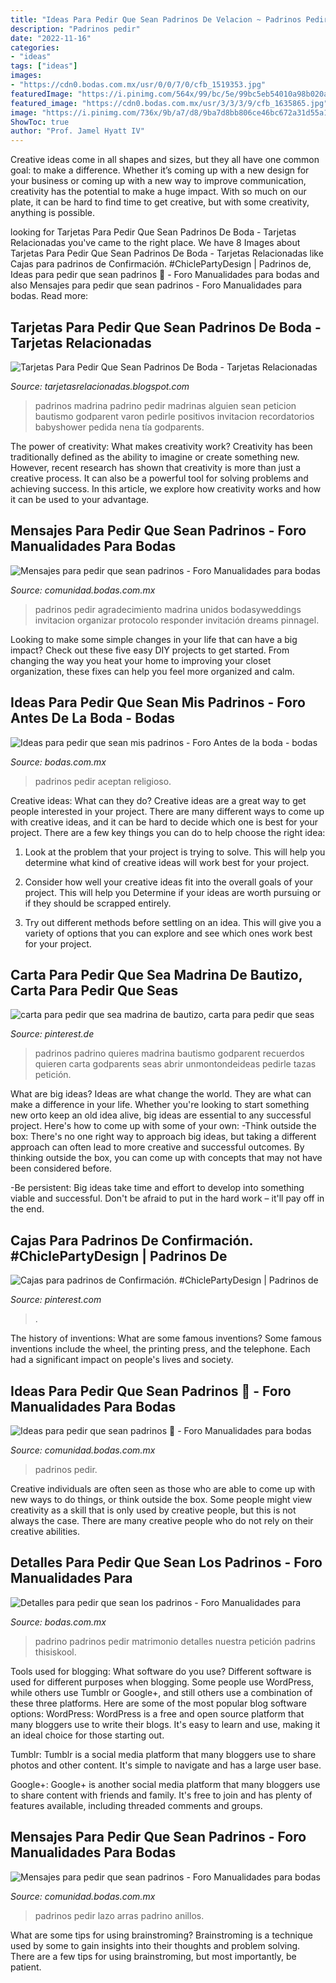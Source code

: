 ```yaml
---
title: "Ideas Para Pedir Que Sean Padrinos De Velacion ~ Padrinos Pedir Aceptan Religioso"
description: "Padrinos pedir"
date: "2022-11-16"
categories:
- "ideas"
tags: ["ideas"]
images:
- "https://cdn0.bodas.com.mx/usr/0/0/7/0/cfb_1519353.jpg"
featuredImage: "https://i.pinimg.com/564x/99/bc/5e/99bc5eb54010a98b020a82ccd16d67ba.jpg"
featured_image: "https://cdn0.bodas.com.mx/usr/3/3/3/9/cfb_1635865.jpg"
image: "https://i.pinimg.com/736x/9b/a7/d8/9ba7d8bb806ce46bc672a31d55a12c3d.jpg"
ShowToc: true
author: "Prof. Jamel Hyatt IV"
---
```



Creative ideas come in all shapes and sizes, but they all have one common goal: to make a difference. Whether it’s coming up with a new design for your business or coming up with a new way to improve communication, creativity has the potential to make a huge impact. With so much on our plate, it can be hard to find time to get creative, but with some creativity, anything is possible.

	

		
looking for Tarjetas Para Pedir Que Sean Padrinos De Boda - Tarjetas Relacionadas you've came to the right place. We have 8 Images about Tarjetas Para Pedir Que Sean Padrinos De Boda - Tarjetas Relacionadas like Cajas para padrinos de Confirmación. #ChiclePartyDesign | Padrinos de, Ideas para pedir que sean padrinos 🤭 - Foro Manualidades para bodas and also Mensajes para pedir que sean padrinos - Foro Manualidades para bodas. Read more:
		
    
## Tarjetas Para Pedir Que Sean Padrinos De Boda - Tarjetas Relacionadas

<img loading=lazy src="https://i.pinimg.com/564x/99/bc/5e/99bc5eb54010a98b020a82ccd16d67ba.jpg" onerror="this.onerror=null;this.src='https://tse1.mm.bing.net/th?id=OIP.6yK6b5oH3IpSQ-Zdn5dcigHaJ4&amp;pid=15.1';" alt="Tarjetas Para Pedir Que Sean Padrinos De Boda - Tarjetas Relacionadas">

_Source: tarjetasrelacionadas.blogspot.com_

>padrinos madrina padrino pedir madrinas alguien sean peticion bautismo godparent varon pedirle positivos invitacion recordatorios babyshower pedida nena tía godparents. 

	

The power of creativity: What makes creativity work?
Creativity has been traditionally defined as the ability to imagine or create something new. However, recent research has shown that creativity is more than just a creative process. It can also be a powerful tool for solving problems and achieving success. In this article, we explore how creativity works and how it can be used to your advantage.

    
## Mensajes Para Pedir Que Sean Padrinos - Foro Manualidades Para Bodas

<img loading=lazy src="https://cdn0.bodas.com.mx/usr/2/6/7/7/cfb_1946873.jpg" onerror="this.onerror=null;this.src='https://tse3.mm.bing.net/th?id=OIP.cmLYTLyDC3vym7hLKo374gAAAA&amp;pid=15.1';" alt="Mensajes para pedir que sean padrinos - Foro Manualidades para bodas">

_Source: comunidad.bodas.com.mx_

>padrinos pedir agradecimiento madrina unidos bodasyweddings invitacion organizar protocolo responder invitación dreams pinnagel. 

	

Looking to make some simple changes in your life that can have a big impact? Check out these five easy DIY projects to get started. From changing the way you heat your home to improving your closet organization, these fixes can help you feel more organized and calm.

    
## Ideas Para Pedir Que Sean Mis Padrinos - Foro Antes De La Boda - Bodas

<img loading=lazy src="https://cdn0.bodas.com.mx/usr/0/0/7/0/cfb_1519353.jpg" onerror="this.onerror=null;this.src='https://tse3.mm.bing.net/th?id=OIP.GjYngeeE_C6IMieYq8LRLgHaGa&amp;pid=15.1';" alt="Ideas para pedir que sean mis padrinos - Foro Antes de la boda - bodas">

_Source: bodas.com.mx_

>padrinos pedir aceptan religioso. 

	

Creative ideas: What can they do?
Creative ideas are a great way to get people interested in your project. There are many different ways to come up with creative ideas, and it can be hard to decide which one is best for your project. There are a few key things you can do to help choose the right idea:
1. Look at the problem that your project is trying to solve. This will help you determine what kind of creative ideas will work best for your project.

2. Consider how well your creative ideas fit into the overall goals of your project. This will help you Determine if your ideas are worth pursuing or if they should be scrapped entirely.

3. Try out different methods before settling on an idea. This will give you a variety of options that you can explore and see which ones work best for your project.


    
## Carta Para Pedir Que Sea Madrina De Bautizo, Carta Para Pedir Que Seas

<img loading=lazy src="https://i.pinimg.com/736x/04/8e/1e/048e1e2bc0edbd0245c1be7f528cb296.jpg" onerror="this.onerror=null;this.src='https://tse4.mm.bing.net/th?id=OIP.PjhJ3P7EDYljR2FfDqYtOAAAAA&amp;pid=15.1';" alt="carta para pedir que sea madrina de bautizo, carta para pedir que seas">

_Source: pinterest.de_

>padrinos padrino quieres madrina bautismo godparent recuerdos quieren carta godparents seas abrir unmontondeideas pedirle tazas petición. 

	

What are big ideas?
Ideas are what change the world. They are what can make a difference in your life. Whether you're looking to start something new orto keep an old idea alive, big ideas are essential to any successful project. Here's how to come up with some of your own: 
-Think outside the box: There's no one right way to approach big ideas, but taking a different approach can often lead to more creative and successful outcomes. By thinking outside the box, you can come up with concepts that may not have been considered before. 

-Be persistent: Big ideas take time and effort to develop into something viable and successful. Don't be afraid to put in the hard work – it'll pay off in the end.

    
## Cajas Para Padrinos De Confirmación. #ChiclePartyDesign | Padrinos De

<img loading=lazy src="https://i.pinimg.com/736x/9b/a7/d8/9ba7d8bb806ce46bc672a31d55a12c3d.jpg" onerror="this.onerror=null;this.src='https://tse4.mm.bing.net/th?id=OIP.y3yI9MDtPrCdvoErubcSJgHaJ3&amp;pid=15.1';" alt="Cajas para padrinos de Confirmación. #ChiclePartyDesign | Padrinos de">

_Source: pinterest.com_

>. 

	

The history of inventions: What are some famous inventions?
Some famous inventions include the wheel, the printing press, and the telephone. Each had a significant impact on people's lives and society.

    
## Ideas Para Pedir Que Sean Padrinos 🤭 - Foro Manualidades Para Bodas

<img loading=lazy src="https://cdn0.bodas.com.mx/usr/3/3/3/9/cfb_1635865.jpg" onerror="this.onerror=null;this.src='https://tse4.mm.bing.net/th?id=OIP.buHUuh1swb-MOVkdqAt5fQHaIx&amp;pid=15.1';" alt="Ideas para pedir que sean padrinos 🤭 - Foro Manualidades para bodas">

_Source: comunidad.bodas.com.mx_

>padrinos pedir. 

	

Creative individuals are often seen as those who are able to come up with new ways to do things, or think outside the box. Some people might view creativity as a skill that is only used by creative people, but this is not always the case. There are many creative people who do not rely on their creative abilities.

    
## Detalles Para Pedir Que Sean Los Padrinos - Foro Manualidades Para

<img loading=lazy src="https://cdn0.bodas.com.mx/usr/0/8/3/0/cfb_629524.jpg" onerror="this.onerror=null;this.src='https://tse1.mm.bing.net/th?id=OIP.enWXMxCaEO8uG0M16_8zpQAAAA&amp;pid=15.1';" alt="Detalles para pedir que sean los padrinos - Foro Manualidades para">

_Source: bodas.com.mx_

>padrino padrinos pedir matrimonio detalles nuestra petición padrins thisiskool. 

	

Tools used for blogging: What software do you use?
Different software is used for different purposes when blogging. Some people use WordPress, while others use Tumblr or Google+, and still others use a combination of these three platforms. Here are some of the most popular blog software options: 
WordPress: WordPress is a free and open source platform that many bloggers use to write their blogs. It's easy to learn and use, making it an ideal choice for those starting out. 

Tumblr: Tumblr is a social media platform that many bloggers use to share photos and other content. It's simple to navigate and has a large user base. 

Google+: Google+ is another social media platform that many bloggers use to share content with friends and family. It's free to join and has plenty of features available, including threaded comments and groups.

    
## Mensajes Para Pedir Que Sean Padrinos - Foro Manualidades Para Bodas

<img loading=lazy src="https://cdn0.bodas.com.mx/usr/2/6/7/7/cfb_1946883.jpg" onerror="this.onerror=null;this.src='https://tse1.mm.bing.net/th?id=OIP.bwiy-UozT_eag5SDUVZvPAAAAA&amp;pid=15.1';" alt="Mensajes para pedir que sean padrinos - Foro Manualidades para bodas">

_Source: comunidad.bodas.com.mx_

>padrinos pedir lazo arras padrino anillos. 

	

What are some tips for using brainstroming?
Brainstroming is a technique used by some to gain insights into their thoughts and problem solving. There are a few tips for using brainstroming, but most importantly, be patient.

